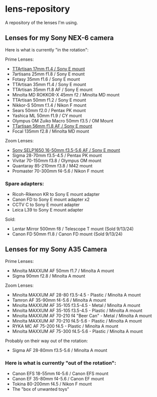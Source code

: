 # lens-repository
A repository of the lenses I'm using.

## Lenses for my Sony NEX-6 camera

Here is what is currently "in the rotation":

Prime Lenses:
* [TTArtisan 17mm f1.4 / Sony E mount](./primes/e-mount/ttartisan17mmf14.md)
* 7artisans 25mm f1.8 / Sony E mount
* Fotasy 35mm f1.6 / Sony E mount
* TTArtisan 35mm f1.4 / Sony E mount
* TTArtisan 35mm f1.8 AF / Sony E mount
* Minolta MD ROKKOR-X 45mm f2 / Minolta MD mount
* TTArtisan 50mm f1.2 / Sony E mount
* Nikkor-S 50mm f.1.4 / Nikon F mount
* Sears 50mm f2.0 / Pentax PK mount
* Yashica ML 50mm f1.9 / CY mount
* Olympus OM Zuiko Macro 50mm f3.5 / OM Mount
* [TTartisan 56mm f1.8 AF / Sony E mount](./primes/e-mount/ttartisan56mmf18.md)
* Focal 135mm f2.8 / Minolta MD mount

Zoom Lenses:
* [Sony SELP1650 16-50mm f3.5-5.6 AF / Sony E mount](./zooms/e-mount/selp1650.md)
* Sigma 28-70mm f3.5-4.5 / Pentax PK mount
* Vivitar 70-150mm f3.8 / Olympus OM mount
* Quantaray 85-210mm f3.8 / M42 mount
* Promaster 70-300mm f4-5.6 / Nikon F mount

### Spare adapters:
* Ricoh-Rikenon KR to Sony E mount adapter
* Canon FD to Sony E mount adapter x2
* CCTV C to Sony E mount adapter
* Leica L39 to Sony E mount adapter

Sold:
* Lentar Mirror 500mm f8 / Telescope T mount (Sold 9/13/24)
* Canon FD 50mm f1.8 / Canon FD mount (Sold 9/13/24)

## Lenses for my Sony A35 Camera
Prime Lenses:
* Minolta MAXXUM AF 50mm f1.7 / Minolta A mount 
* Sigma 90mm f2.8 / Minolta A mount 

Zoom Lenses:
* Minolta MAXXUM AF 28-80 f3.5-4.5 - Plastic / Minolta A mount
* Tamron AF 35-90mm f4-5.6 / Minolta A mount
* Minolta MAXXUM AF 35-105 f3.5-4.5 - Metal / Minolta A mount
* Minolta MAXXUM AF 35-105 f3.5-4.5 - Plastic / Minolta A mount
* Minolta MAXXUM AF 70-210 f4 "Beer Can" - Metal / Minolta A mount
* Minolta MAXXUM AF 70-210 f4.5-5.6 - Plastic / Minolta A mount
* RYKA MC AF 75-200 f4.5 - Plastic / Minolta A mount
* Minolta MAXXUM AF 75-300 f4.5-5.6 - Plastic / Minolta A mount
    
Probably on their way out of the rotation:
* Sigma AF 28-80mm f3.5-5.6 / Minolta A mount

### Here is what is currently "out of the rotation":
* Canon EFS 18-55mm f4-5.6 / Canon EFS mount
* Canon EF 35-80mm f4-5.6 / Canon EF mount
* Tokina 80-200mm f4.5 / Nikon F mount
* The "box of unwanted toys"

